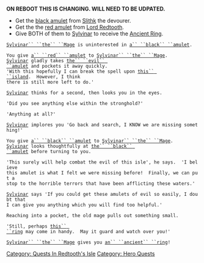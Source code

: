 <B>ON REBOOT THIS IS CHANGING. WILL NEED TO BE UDPATED.</b>

-   Get the [black amulet](Black_Amulet "wikilink") from
    [Slithk](Slithk "wikilink") the devourer.
-   Get the the [red amulet](Red_Amulet "wikilink") from [Lord
    Redtooth](Lord_Redtooth "wikilink").
-   Give BOTH of them to [Sylvinar](Sylvinar "wikilink") to receive the
    [Ancient Ring](Ancient_Ring "wikilink").

[`Sylvinar`` ``the`` ``Mage`](Sylvinar "wikilink")` is uninterested in `[`a`` ``black`` ``amulet`](Black_Amulet "wikilink")`.`

`You give `[`a`` ``red`` ``amulet`](Red_Amulet "wikilink")` to `[`Sylvinar`` ``the`` ``Mage`](Sylvinar "wikilink")`.`  
[`Sylvinar`](Sylvinar "wikilink")` gladly takes `[`the`` ``evil`` ``amulet`](Red_Amulet "wikilink")` and pockets it away quickly.`  
`'With this hopefully I can break the spell upon `[`this`` ``island`](:Category:_Redtooth's_Isle "wikilink")`.  However, I think`  
`there is still more left to do.'`  
  
[`Sylvinar`](Sylvinar "wikilink")` thinks for a second, then looks you in the eyes.`  
  
`'Did you see anything else within the stronghold?'`  
  
`'Anything at all?'`  
  
[`Sylvinar`](Sylvinar "wikilink")` implores you 'Go back and search, I KNOW we are missing something!'`

`You give `[`a`` ``black`` ``amulet`](Black_Amulet "wikilink")` to `[`Sylvinar`` ``the`` ``Mage`](Sylvinar "wikilink")`.`  
[`Sylvinar`](Sylvinar "wikilink")` looks thoughtfully at `[`the`` ``black`` ``amulet`](Black_Amulet "wikilink")` before turning to you.`  
  
`'This surely will help combat the evil of this isle', he says.  'I believe`  
`this amulet is what I felt we were missing before!  Finally, we can put a`  
`stop to the horrible terrors that have been afflicting these waters.'`  
  
[`Sylvinar`](Sylvinar "wikilink")` says 'If you could get these amulets of evil so easily, I doubt that`  
`I can give you anything which you will find too helpful.'`  
  
`Reaching into a pocket, the old mage pulls out something small.`  
` `  
`'Still, perhaps `[`this`` ``ring`](Ancient_Ring "wikilink")` may come in handy.  May it guard and watch over you!'`  
  
[`Sylvinar`` ``the`` ``Mage`](Sylvinar "wikilink")` gives you `[`an`` ``ancient`` ``ring`](Ancient_Ring "wikilink")`!`

[Category: Quests In Redtooth's
Isle](Category:_Quests_In_Redtooth's_Isle "wikilink") [Category: Hero
Quests](Category:_Hero_Quests "wikilink")
